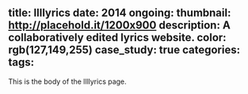 title: llllyrics
date: 2014
ongoing:
thumbnail: http://placehold.it/1200x900
description: A collaboratively edited lyrics website.
color: rgb(127,149,255)
case_study: true
categories:
tags:
---

This is the body of the llllyrics page.